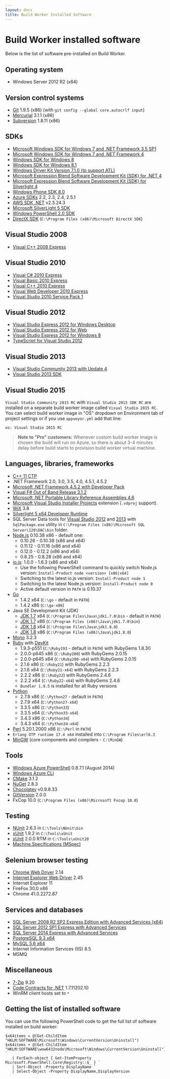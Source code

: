 ```yaml
---
layout: docs
title: Build Worker Installed Software
---
```


# Build Worker installed software

Below is the list of software pre-installed on Build Worker.

## Operating system

* Windows Server 2012 R2 (x64)

## Version control systems

* [Git](http://git-scm.com/download/win) 1.9.5 (x86) (with `git config --global core.autocrlf input`)
* [Mercurial](http://mercurial.selenic.com/downloads) 3.1.1 (x86)
* [Subversion](http://www.collab.net/downloads/subversion) 1.8.11 (x86)

## SDKs

* [Microsoft Windows SDK for Windows 7 and .NET Framework 3.5 SP1](http://www.microsoft.com/en-us/download/details.aspx?id=3138)
* [Microsoft Windows SDK for Windows 7 and .NET Framework 4](http://www.microsoft.com/en-us/download/details.aspx?id=8279)
* [Windows SDK for Windows 8](http://msdn.microsoft.com/en-us/library/windows/desktop/hh852363.aspx)
* [Windows SDK for Windows 8.1](http://msdn.microsoft.com/en-us/windows/desktop/bg162891.aspx)
* [Windows Driver Kit Version 7.1.0 (to support ATL)](http://www.microsoft.com/en-us/download/details.aspx?id=11800)
* [Microsoft Expression Blend Software Development Kit (SDK) for .NET 4](http://www.microsoft.com/en-us/download/details.aspx?id=10801)
* [Microsoft Expression Blend Software Development Kit (SDK) for Silverlight 4](http://www.microsoft.com/en-us/download/details.aspx?id=3062)
* [Windows Phone SDK 8.0](http://www.microsoft.com/en-us/download/details.aspx?id=35471)
* [Azure SDKs](http://azure.microsoft.com/en-us/downloads/archive-net-downloads/) 2.2, 2.3, 2.4, 2.5.1
* [AWS SDK .NET](http://aws.amazon.com/sdk-for-net/) v2.3.24.3
* [Microsoft SilverLight 5 SDK](http://www.microsoft.com/en-us/download/details.aspx?id=28359)
* [Windows PowerShell 2.0 SDK](http://www.microsoft.com/en-ca/download/details.aspx?id=2560)
* [DirectX SDK](http://www.microsoft.com/en-us/download/details.aspx?id=6812) (`C:\Program Files (x86)\Microsoft DirectX SDK`)


## Visual Studio 2008

* [Visual C++ 2008 Express](http://go.microsoft.com/?linkid=7729279)

## Visual Studio 2010

* [Visual C# 2010 Express](http://go.microsoft.com/?linkid=9709939)
* [Visual Basic 2010 Express](http://go.microsoft.com/?linkid=9709929)
* [Visual C++ 2010 Express](http://go.microsoft.com/?linkid=9709949)
* [Visual Web Developer 2010 Express](http://go.microsoft.com/fwlink/?LinkID=167874)
* [Visual Studio 2010 Service Pack 1](http://www.microsoft.com/en-us/download/details.aspx?id=23691)

## Visual Studio 2012

* [Visual Studio Express 2012 for Windows Desktop](http://www.microsoft.com/en-us/download/details.aspx?id=34673)
* [Visual Studio Express 2012 for Web](http://www.microsoft.com/en-us/download/details.aspx?id=30669)
* [Visual Studio Express 2012 for Windows 8](http://www.microsoft.com/en-us/download/details.aspx?id=30664)
* [TypeScript for Visual Studio 2012](http://www.microsoft.com/en-us/download/details.aspx?id=34790)

## Visual Studio 2013

* [Visual Studio Community 2013 with Update 4](http://www.visualstudio.com/products/visual-studio-community-vs)
* [Visual Studio 2013 SDK](http://www.visualstudio.com/downloads/download-visual-studio-vs)

## Visual Studio 2015

`Visual Studio Community 2015 RC` with `Visual Studio 2015 SDK RC` are installed on a separate build worker image called `Visual Studio 2015 RC`. You can select build worker image in "OS" dropdown on Environment tab of project settings or if you use `appveyor.yml` add that line:

    os: Visual Studio 2015 RC

> **Note to "Pro" customers:** Whenever custom build worker image is chosen the build will run on Azure, so there is about 3-4 minutes delay before build starts to provision build worker virtual machine.

## Languages, libraries, frameworks

* [C++ 11 CTP](http://blogs.msdn.com/b/vcblog/archive/2013/11/18/announcing-the-visual-c-compiler-november-2013-ctp.aspx)
* .NET Framework 2.0, 3.0, 3.5, 4.0, 4.5.1, 4.5.2
* [Microsoft .NET Framework 4.5.2 with Developer Pack](http://www.microsoft.com/en-ca/download/details.aspx?id=42637)
* [Visual F# Out of Band Release 3.1.2](http://www.microsoft.com/en-us/download/details.aspx?id=44011)
* [Microsoft .NET Portable Library Reference Assemblies 4.6](http://www.microsoft.com/en-us/download/details.aspx?id=40727)
* [Microsoft Visual Studio Installer Projects](https://visualstudiogallery.msdn.microsoft.com/9abe329c-9bba-44a1-be59-0fbf6151054d) extension (`.vdproj` support).
* [WiX](http://wixtoolset.org/) 3.8
* [Silverlight 5 x64 Developer Runtime](http://go.microsoft.com/fwlink/?LinkID=229324)
* SQL Server Data tools for [Visual Studio 2012](http://msdn.microsoft.com/en-us/jj650015) and [2013](http://stackoverflow.com/questions/15556339/how-to-build-sqlproj-projects-on-a-build-server) with `SqlPackage.exe` utility in `C:\Program Files (x86)\Microsoft SQL Server\120\DAC\bin` folder.
* [Node.js](http://nodejs.org/dist/) 0.10.38 x86 - default one:
    * 0.10.26 - 0.10.38 (x86 and x64)
    * 0.11.12 - 0.11.16 (x86 and x64)
    * 0.12.0 - 0.12.2 (x86 and x64)
    * 0.8.25 - 0.8.28 (x86 and x64)
* [io.js](https://iojs.org/dist/): 1.0.0 - 1.6.3 (x86 and x64)
    * Use the following PowerShell command to quickly switch Node.js version: `Install-Product node <version> [x86|x64]`
    * Switching to the latest io.js version: `Install-Product node 1`
    * Switching to the latest Node.js version: `Install-Product node 0`
    * Active default version in `PATH` is 0.10.37
* [Go](http://golang.org/dl/)
    * 1.4.2 x64 (`C:\go` - default in `PATH`)
    * 1.4.2 x86 (`C:\go-x86`)
* Java SE Development Kit (JDK)
    * [JDK 1.7](http://www.oracle.com/technetwork/java/javase/downloads/jdk7-downloads-1880260.html) x64 (`C:\Program Files\Java\jdk1.7.0\bin` - default in `PATH`)
    * [JDK 1.7](http://www.oracle.com/technetwork/java/javase/downloads/jdk7-downloads-1880260.html) x86 (`C:\Program Files (x86)\Java\jdk1.7.0\bin`)
    * [JDK 1.8](http://www.oracle.com/technetwork/java/javase/downloads/jdk8-downloads-2133151.html) x64 (`C:\Program Files\Java\jdk1.8.0`)
    * [JDK 1.8](http://www.oracle.com/technetwork/java/javase/downloads/jdk8-downloads-2133151.html) x86 (`C:\Program Files (x86)\Java\jdk1.8.0`)
* [Mono](http://www.go-mono.com/mono-downloads/download.html) 3.2.3
* [Ruby](http://rubyinstaller.org/downloads/) with [DevKit](https://github.com/oneclick/rubyinstaller/wiki/Development-Kit)
    * 1.9.3-p551 (`C:\Ruby193` - default in `PATH`) with RubyGems 1.8.30
    * 2.0.0-p645 x86 (`C:\Ruby200`) with RubyGems 2.0.15
    * 2.0.0-p645 x64 (`C:\Ruby200-x64`) with RubyGems 2.0.15
    * 2.1.6 x86 (`C:\Ruby21`) with RubyGems 2.2.3
    * 2.1.6 x64 (`C:\Ruby21-x64`) with RubyGems 2.2.3
    * 2.2.2 x86 (`C:\Ruby22`) with RubyGems 2.4.6
    * 2.2.2 x64 (`C:\Ruby22-x64`) with RubyGems 2.4.6
    * `Bundler 1.9.5` is installed for all Ruby versions
* [Python](https://www.python.org/downloads/windows/)
    * 2.7.9 x86 (`C:\Python27` - default in `PATH`)
    * 2.7.9 x64 (`C:\Python27-x64`)
    * 3.3.5 x86 (`C:\Python33`)
    * 3.3.5 x64 (`C:\Python33-x64`)
    * 3.4.3 x86 (`C:\Python34`)
    * 3.4.3 x64 (`C:\Python34-x64`)
* [Perl](http://www.activestate.com/activeperl/downloads) 5.20.1.2000 x86 (`C:\Perl` in `PATH`)
* `Erlang OTP runtime 17.4 x64` installed into `C:\Program Files\erl6.3`
* [MinGW](http://www.mingw.org/) (core components and compilers - `C:\MinGW`)

## Tools

* [Windows Azure PowerShell](https://github.com/Azure/azure-sdk-tools/releases) 0.8.7.1 (August 2014)
* [Windows Azure CLI](http://azure.microsoft.com/en-us/downloads/)
* [CMake](http://www.cmake.org/cmake/resources/software.html) 3.1.2
* [NuGet](http://docs.nuget.org/docs/start-here/installing-nuget) 2.8.3
* [Chocolatey](http://chocolatey.org/) v0.9.8.33
* [GitVersion](http://chocolatey.org/packages/GitVersion.Portable) 2.0.0
* FxCop 10.0 (`C:\Program Files (x86)\Microsoft Fxcop 10.0`)

## Testing

* [NUnit](http://nunit.org/index.php?p=download) 2.6.3 in `C:\Tools\NUnit\bin`
* [xUnit](https://github.com/xunit/xunit/releases) 1.9.2 in `C:\Tools\xUnit`
* [xUnit](https://www.nuget.org/packages/xunit.runner.console/2.0.0) 2.0.0 RTM in `C:\Tools\xUnit20`
* [Machine.Specifications (MSpec)](http://www.nuget.org/packages/Machine.Specifications)

## Selenium browser testing

* [Chrome Web Driver](http://chromedriver.storage.googleapis.com/index.html) 2.14
* [Internet Explorer Web Driver](http://selenium-release.storage.googleapis.com/index.html) 2.45
* Internet Explorer 11
* FireFox 30.0 x86
* Chrome 41.0.2272.87


## Services and databases

* [SQL Server 2008 R2 SP2 Express Edition with Advanced Services (x64)](http://www.microsoft.com/en-US/download/details.aspx?id=30438)
* [SQL Server 2012 SP1 Express with Advanced Services](http://www.microsoft.com/en-us/download/details.aspx?id=35579)
* [SQL Server 2014 Express with Advanced Services](http://www.microsoft.com/en-us/download/details.aspx?id=42299)
* [PostgreSQL 9.3 x64](http://www.enterprisedb.com/products-services-training/pgdownload#windows)
* [MySQL 5.6 x64](http://dev.mysql.com/downloads/windows/installer/5.6.html)
* Internet Information Services (IIS) 8.5
* MSMQ

## Miscellaneous

* [7-Zip](http://www.7-zip.org/) 9.20
* [Code Contracts for .NET](http://visualstudiogallery.msdn.microsoft.com/1ec7db13-3363-46c9-851f-1ce455f66970) 1.7.11202.10
* WinRM client hosts set to `*`

## Getting the list of installed software

You can use the following PowerShell code to get the full list of software installed on build worker:

    $x64items = @(Get-ChildItem "HKLM:SOFTWARE\Microsoft\Windows\CurrentVersion\Uninstall")
    $x64items + @(Get-ChildItem "HKLM:SOFTWARE\wow6432node\Microsoft\Windows\CurrentVersion\Uninstall") `
       | ForEach-object { Get-ItemProperty Microsoft.PowerShell.Core\Registry::$_ } `
       | Sort-Object -Property DisplayName `
       | Select-Object -Property DisplayName,DisplayVersion
